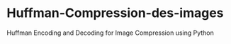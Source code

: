 # Huffman-Compression-des-images

Huffman Encoding and Decoding for Image Compression using Python

